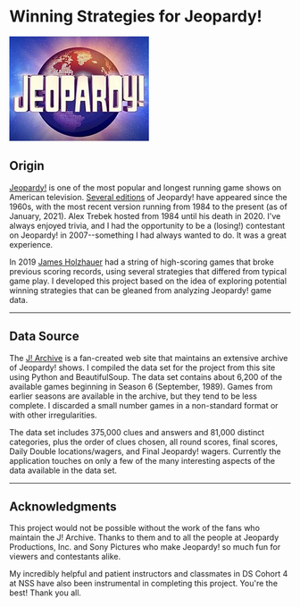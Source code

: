 
# **Winning Strategies for Jeopardy!**        
![](jeopardy.jpg)


## **Origin**
[Jeopardy!](http://jeopardy.com) is one of the most popular and longest running game shows on American television. [Several editions](https://en.wikipedia.org/wiki/Jeopardy!) of Jeopardy! have appeared since the 1960s, with the most recent version running from 1984 to the present (as of January, 2021). Alex Trebek hosted from 1984 until his death in 2020. I've always enjoyed trivia, and I had the opportunity to be a (losing!) contestant on Jeopardy! in 2007--something I had always wanted to do. It was a great experience.

In 2019 [James Holzhauer](https://en.wikipedia.org/wiki/James_Holzhauer) had a string of high-scoring games that broke previous scoring records, using several strategies that differed from typical game play. I developed this project based on the idea of exploring potential winning strategies that can be gleaned from analyzing Jeopardy! game data.

---

## **Data Source**

The [J! Archive](http://j-archive.com) is a fan-created web site that maintains an extensive archive of Jeopardy! shows. I compiled the data set for the project from this site using Python and BeautifulSoup. The data set contains about 6,200 of the available games beginning in Season 6 (September, 1989). Games from earlier seasons are available in the archive, but they tend to be less complete. I discarded a small number games in a non-standard format or with other irregularities.

The data set includes 375,000 clues and answers and 81,000 distinct categories, plus the order of clues chosen, all round scores, final scores, Daily Double locations/wagers, and Final Jeopardy! wagers. Currently the application touches on only a few of the many interesting aspects of the data available in the data set.

---

## **Acknowledgments**

This project would not be possible without the work of the fans who maintain the J! Archive. Thanks to them and to all the people at Jeopardy Productions, Inc. and Sony Pictures who make Jeopardy! so much fun for viewers and contestants alike.

My incredibly helpful and patient instructors and classmates in DS Cohort 4 at NSS have also been instrumental in completing this project. You're the best! Thank you all.